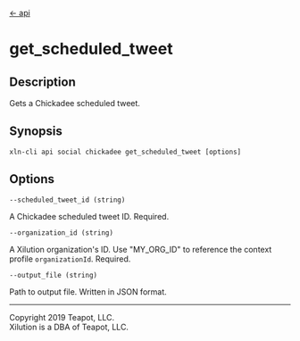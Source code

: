 [<- api](../../../api/index.md)

# get_scheduled_tweet

## Description

Gets a Chickadee scheduled tweet.

## Synopsis

```
xln-cli api social chickadee get_scheduled_tweet [options]
```

## Options

`--scheduled_tweet_id (string)`

A Chickadee scheduled tweet ID. Required.

`--organization_id (string)`

A Xilution organization's ID. Use "MY_ORG_ID" to reference the context profile `organizationId`. Required.

`--output_file (string)`

Path to output file. Written in JSON format.

---
Copyright 2019 Teapot, LLC.  
Xilution is a DBA of Teapot, LLC.

